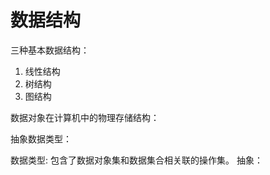 # 数据结构

三种基本数据结构：
<ol>
<li>线性结构</li>
<li>树结构</li>
<li>图结构</li>
</ol>

数据对象在计算机中的物理存储结构：

抽象数据类型：

数据类型:
包含了数据对象集和数据集合相关联的操作集。
抽象：
